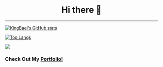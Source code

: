 <h1 align="center">Hi there 👋</h1>
<hr/>


[![KingBael's GitHub stats](https://github-readme-stats.vercel.app/api?username=KingBael09&show_icons=true&theme=transparent&text_color=fff&hide_border=true&include_all_commits=true)](https://github.com/KingBael09?tab=repositories)

[![Top Langs](https://github-readme-stats.vercel.app/api/top-langs/?username=KingBael09&layout=compact&theme=transparent&text_color=fff&hide_border=true)](https://github.com/KingBael09?tab=repositories)
  
![](https://komarev.com/ghpvc/?username=KingBael09&label=Total+Views&style=for-the-badge&color=brightgreen)
  

### Check Out My [Portfolio!](https://jayeshsingh.netlify.app/)
